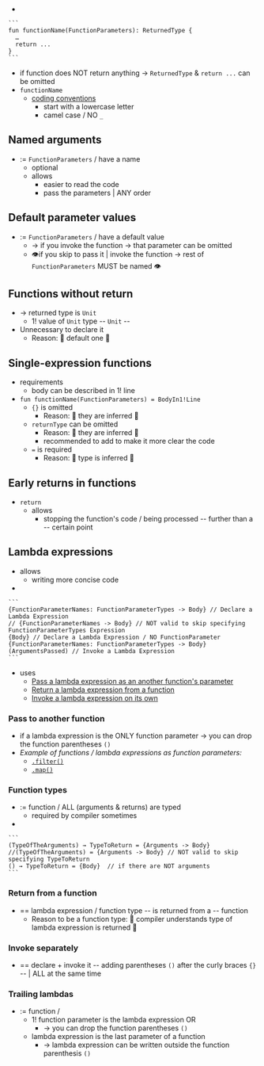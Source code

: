 [//]: # (title: Functions)

* 

    ```
    fun functionName(FunctionParameters): ReturnedType {
      …
      return ...
    }
    ```

  * if function does NOT return anything → `ReturnedType` & `return ...` can be omitted
  * `functionName`
    * [coding conventions](coding-conventions.md#function-names)
      * start with a lowercase letter
      * camel case / NO `_`

## Named arguments

* := `FunctionParameters` / have a name
  * optional
  * allows
    * easier to read the code
    * pass the parameters | ANY order

## Default parameter values

* := `FunctionParameters` / have a default value
  * → if you invoke the function -> that parameter can be omitted
  * 👁️if you skip to pass it | invoke the function -> rest of `FunctionParameters` MUST be named 👁️

## Functions without return

* -> returned type is `Unit`
  * 1! value of `Unit` type -- `Unit` --
* Unnecessary to declare it 
  * Reason: 🧠 default one 🧠

## Single-expression functions

* requirements
  * body can be described in 1! line
* `fun functionName(FunctionParameters) = BodyIn1!Line`
  * `{}` is omitted
    * Reason: 🧠 they are inferred  🧠
  * `returnType` can be omitted
    * Reason: 🧠 they are inferred  🧠
    * recommended to add to make it more clear the code
  * `=` is required
    * Reason: 🧠 type is inferred  🧠

## Early returns in functions

* `return` 
  * allows
    * stopping the function's code / being processed -- further than a -- certain point

## Lambda expressions

* allows
  * writing more concise code
* 

    ```
    {FunctionParameterNames: FunctionParameterTypes -> Body} // Declare a Lambda Expression
    // {FunctionParameterNames -> Body} // NOT valid to skip specifying FunctionParameterTypes Expression
    {Body} // Declare a Lambda Expression / NO FunctionParameter
    {FunctionParameterNames: FunctionParameterTypes -> Body}(ArgumentsPassed) // Invoke a Lambda Expression
    ```
* uses
  * [Pass a lambda expression as an another function's parameter](#pass-to-another-function)
  * [Return a lambda expression from a function](#return-from-a-function)
  * [Invoke a lambda expression on its own](#invoke-separately)

### Pass to another function

* if a lambda expression is the ONLY function parameter -> you can drop the function parentheses `()`
* _Example of functions / lambda expressions as function parameters:_
  * [`.filter()`](https://kotlinlang.org/api/latest/jvm/stdlib/kotlin.collections/filter.html) 
  * [`.map()`](https://kotlinlang.org/api/latest/jvm/stdlib/kotlin.collections/map.html)

### Function types

* := function / ALL (arguments & returns) are typed
  * required by compiler sometimes
* 

    ```
    (TypeOfTheArguments) → TypeToReturn = {Arguments -> Body}
    //(TypeOfTheArguments) = {Arguments -> Body} // NOT valid to skip specifying TypeToReturn
    () → TypeToReturn = {Body}  // if there are NOT arguments 
    ```

### Return from a function

* == lambda expression / function type -- is returned from a -- function
  * Reason to be a function type: 🧠 compiler understands type of lambda expression is returned 🧠

### Invoke separately

* == declare + invoke it -- adding parentheses `()` after the curly braces `{}` -- | ALL at the same time

### Trailing lambdas

* := function / 
  * 1! function parameter is the lambda expression OR
    * -> you can drop the function parentheses `()`
  * lambda expression is the last parameter of a function 
    * -> lambda expression can be written outside the function parenthesis `()`
